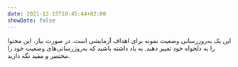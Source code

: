 ```yaml
---
date: 2021-12-15T10:45:44+02:00
showDate: false
---
```

این یک به‌روزرسانی وضعیت نمونه برای اهداف آزمایشی است.
در صورت نیاز، این محتوا را به دلخواه خود تغییر دهید.
به یاد داشته باشید که به‌روزرسانی‌های وضعیت خود را مختصر و مفید نگه دارید.
